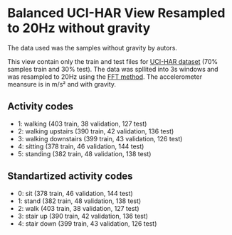 # Balanced UCI-HAR View Resampled to 20Hz without gravity

The data used was the samples without gravity by autors.

This view contain only the train and test files for [UCI-HAR dataset](https://archive.ics.uci.edu/ml/datasets/human+activity+recognition+using+smartphones#) (70% samples train and 30% test). The data was spllited into 3s windows and was resampled to 20Hz using the [FFT method](https://docs.scipy.org/doc/scipy/reference/generated/scipy.signal.resample.html#scipy.signal.resample). The accelerometer meansure is in m/s² and with gravity.

## Activity codes
- 1: walking (403 train, 38 validation, 127 test) 
- 2: walking upstairs (390 train, 42 validation, 136 test) 
- 3: walking downstairs (399 train, 43 validation, 126 test) 
- 4: sitting (378 train, 46 validation, 144 test) 
- 5: standing (382 train, 48 validation, 138 test) 
 

## Standartized activity codes
- 0: sit (378 train, 46 validation, 144 test) 
- 1: stand (382 train, 48 validation, 138 test) 
- 2: walk (403 train, 38 validation, 127 test) 
- 3: stair up (390 train, 42 validation, 136 test) 
- 4: stair down (399 train, 43 validation, 126 test) 
      


